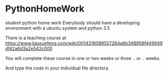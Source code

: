 # PythonHomeWork
student python home work
Everybody should have a developing environment with a ubuntu system and python 3.5

There is a teaching course at https://www.liaoxuefeng.com/wiki/0014316089557264a6b348958f449949df42a6d3a2e542c000 

You will complete these course in one  or two weeks or three .. or .. weeks.

And type the code in your individual file directory.
